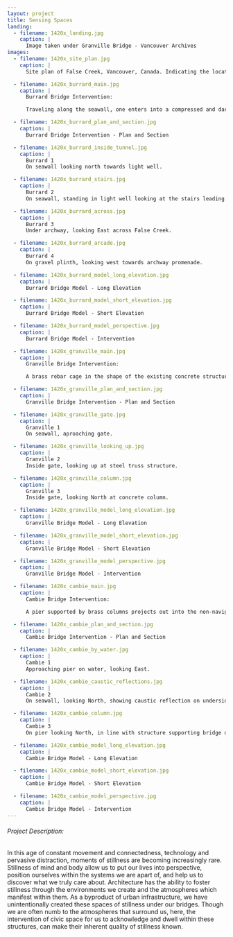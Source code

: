 ```yaml
---
layout: project
title: Sensing Spaces
landing:
  - filename: 1420x_landing.jpg
    caption: |
      Image taken under Granville Bridge - Vancouver Archives
images:
  - filename: 1420x_site_plan.jpg
    caption: |
      Site plan of False Creek, Vancouver, Canada. Indicating the location of the three bridges involved in this project. From right to left: Burrard Bridge, Granville Bridge and Cambie Bridge.

  - filename: 1420x_burrard_main.jpg
    caption: |
      Burrard Bridge Intervention:

      Traveling along the seawall, one enters into a compressed and dark tunnel with a light-well in the distance. Though dark, the polished brass surface warms the environment and is a signal that this place has significance. The materiality underfoot changes from asphalt to gravel making soft crunching noises drawing attention to movement and pace. Stepping into the light-well, the space opens up completely to the great concrete eve overhead. Sets of concrete stairs lead up to the space of dwelling, the eye is drawn to the archway of the structure now transformed into a doorway to another realm.

  - filename: 1420x_burrard_plan_and_section.jpg
    caption: |
      Burrard Bridge Intervention - Plan and Section

  - filename: 1420x_burrard_inside_tunnel.jpg
    caption: |
      Burrard 1
      On seawall looking north towards light well.

  - filename: 1420x_burrard_stairs.jpg
    caption: |
      Burrard 2
      On seawall, standing in light well looking at the stairs leading up onto the gravel plinth.

  - filename: 1420x_burrard_across.jpg
    caption: |
      Burrard 3
      Under archway, looking East across False Creek.

  - filename: 1420x_burrard_arcade.jpg
    caption: |
      Burrard 4
      On gravel plinth, looking west towards archway promenade.

  - filename: 1420x_burrard_model_long_elevation.jpg
    caption: |
      Burrard Bridge Model - Long Elevation

  - filename: 1420x_burrard_model_short_elevation.jpg
    caption: |
      Burrard Bridge Model - Short Elevation

  - filename: 1420x_burrard_model_perspective.jpg
    caption: |
      Burrard Bridge Model - Intervention

  - filename: 1420x_granville_main.jpg
    caption: |
      Granville Bridge Intervention:

      A brass rebar cage in the shape of the existing concrete structure supporting the Granville Bridge rests beside the seawall path. At the junction where the concrete structure changes to a massive steel truss, this rebar cage references the monolithic concrete left anchored to the ground. A few of steps lead you from the sea wall path up to the front of the cage which now transforms into a gate. Passing through the gate is a transition in to a different realm.

  - filename: 1420x_granville_plan_and_section.jpg
    caption: |
      Granville Bridge Intervention - Plan and Section

  - filename: 1420x_granville_gate.jpg
    caption: |
      Granville 1
      On seawall, aproaching gate.

  - filename: 1420x_granville_looking_up.jpg
    caption: |
      Granville 2
      Inside gate, looking up at steel truss structure.

  - filename: 1420x_granville_column.jpg
    caption: |
      Granville 3
      Inside gate, looking North at concrete column.

  - filename: 1420x_granville_model_long_elevation.jpg
    caption: |
      Granville Bridge Model - Long Elevation

  - filename: 1420x_granville_model_short_elevation.jpg
    caption: |
      Granville Bridge Model - Short Elevation

  - filename: 1420x_granville_model_perspective.jpg
    caption: |
      Granville Bridge Model - Intervention

  - filename: 1420x_cambie_main.jpg
    caption: |
      Cambie Bridge Intervention:

      A pier supported by brass columns projects out into the non-navigable section of water under Cambie Bridge. The thin sections of the pier lead out to a platform and act as a threshold from one realm into another. On the platform there are benches which have a 30 degree sloping back to encourage lounging on them. When lounging on the benches one faces the smooth monolithic surface of the deck of the bridge, here, light reflected off of the water is projected onto the surface and the caustic reflections hypnotize the eye and stills the mind. Approaching from sea, one passes trough a forest of brass columns and is compressed by the deck of the pier before being released into the space underneath the bridge. A staircase descending into the water allows travelers to moor their vessels and ascend the staircase into a different realm.

  - filename: 1420x_cambie_plan_and_section.jpg
    caption: |
      Cambie Bridge Intervention - Plan and Section

  - filename: 1420x_cambie_by_water.jpg
    caption: |
      Cambie 1
      Approaching pier on water, looking East.

  - filename: 1420x_cambie_caustic_reflections.jpg
    caption: |
      Cambie 2
      On seawall, looking North, showing caustic reflection on underside of bridge deck.

  - filename: 1420x_cambie_column.jpg
    caption: |
      Cambie 3
      On pier looking North, in line with structure supporting bridge deck.

  - filename: 1420x_cambie_model_long_elevation.jpg
    caption: |
      Cambie Bridge Model - Long Elevation

  - filename: 1420x_cambie_model_short_elevation.jpg
    caption: |
      Cambie Bridge Model - Short Elevation

  - filename: 1420x_cambie_model_perspective.jpg
    caption: |
      Cambie Bridge Model - Intervention
---
```


###### Project Description:



In this age of constant movement and connectedness, technology and pervasive distraction, moments of stillness are becoming increasingly rare. Stillness of mind and body allow us to put our lives into perspective, position ourselves within the systems we are apart of, and help us to discover what we truly care about. Architecture has the ability to foster stillness through the environments we create and the atmospheres which manifest within them. As a byproduct of urban infrastructure, we have unintentionally created these spaces of stillness under our bridges. Though we are often numb to the atmospheres that surround us, here, the intervention of civic space for us to acknowledge and dwell within these structures, can make their inherent quality of stillness known.